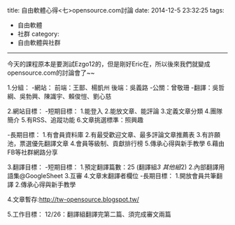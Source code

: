 title: 自由軟體心得<七>opensource.com討論
date: 2014-12-5 23:32:25
tags:
- 自由軟體
- 社群
category:
- 自由軟體與社群
---

今天的課程原本是要測試Ezgo12的，但是剛好Eric在，所以後來我們就變成opensource.com的討論會了~~
<!--more-->


1.分組：
-網站：
前端：王鄑、楊凱州
後端：吳義路
-公關：曾敬珊
-翻譯：吳哲綱、吳勃興、陳識宇、賴俊愷、劉心慈


2.網站目標：
-短期目標：
1.能登入
2.能放文章、能評論
3.定義文章分類
4.團隊簡介
5.有RSS、追蹤功能
6.文章挑選標準：照興趣

-長期目標：
1.有會員資料庫
2.有最受歡迎文章、最多評論文章推薦表
3.有許願池，票選優先翻譯文章
4.會員等級制、貢獻排行榜
5.傳承心得與新手教學
6.藉由FB等社群網路分享

3.翻譯目標：
-短期目標：
1.預定翻譯篇數：25 (翻譯組*3 其他組*2)
2.內部翻譯用語集@GoogleSheet
3.互審
4.文章末翻譯者欄位
-長期目標：
1.開放會員共筆翻譯
2.傳承心得與新手教學

4.文章暫存:http://tw-opensource.blogspot.tw/

5.工作目標：
12/26：翻譯組翻譯完第二篇、須完成審文兩篇